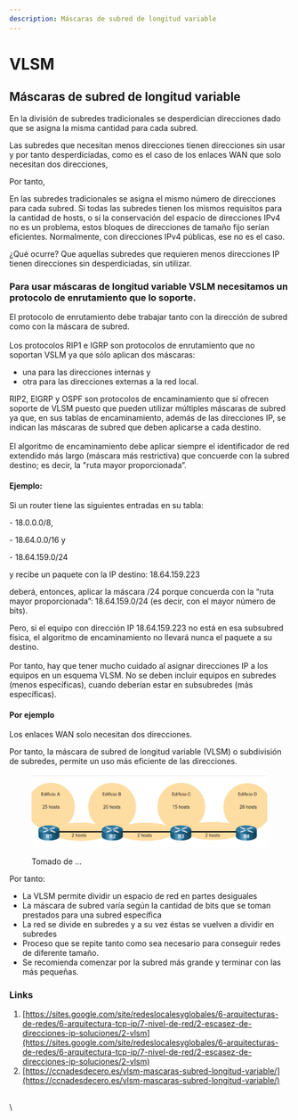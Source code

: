 ```yaml
---
description: Máscaras de subred de longitud variable
---
```


# VLSM

## Máscaras de subred de longitud variable

En la división de subredes tradicionales se desperdician direcciones dado que se asigna la misma cantidad para cada subred.

Las subredes que necesitan menos direcciones tienen direcciones sin usar y por tanto desperdiciadas, como es el caso de los enlaces WAN que solo necesitan dos direcciones,

Por tanto,

En las subredes tradicionales se asigna el mismo número de direcciones para cada subred. Si todas las subredes tienen los mismos requisitos para la cantidad de hosts, o si la conservación del espacio de direcciones IPv4 no es un problema, estos bloques de direcciones de tamaño fijo serían eficientes. Normalmente, con direcciones IPv4 públicas, ese no es el caso.

¿Qué ocurre? Que aquellas subredes que requieren menos direcciones IP tienen direcciones sin desperdiciadas, sin utilizar.

### Para usar máscaras de longitud variable VSLM necesitamos un protocolo de enrutamiento que lo soporte.

El protocolo de enrutamiento debe trabajar tanto con la dirección de subred como con la máscara de subred.\
\
Los protocolos RIP1 e IGRP son protocolos de enrutamiento que no soportan VSLM ya que sólo aplican dos máscaras:

* una para las direcciones internas y
* otra para las direcciones externas a la red local.

RIP2, EIGRP y OSPF son protocolos de encaminamiento que sí ofrecen soporte de VLSM puesto que pueden utilizar múltiples máscaras de subred ya que, en sus tablas de encaminamiento, además de las direcciones IP, se indican las máscaras de subred que deben aplicarse a cada destino.\
\
El algoritmo de encaminamiento debe aplicar siempre el identificador de red extendido más largo (máscara más restrictiva) que concuerde con la subred destino; es decir, la "ruta mayor proporcionada”.

#### Ejemplo:

Si un router tiene las siguientes entradas en su tabla:

\- 18.0.0.0/8,

\- 18.64.0.0/16 y&#x20;

\- 18.64.159.0/24

y recibe un paquete con la IP destino: 18.64.159.223

deberá, entonces, aplicar la máscara /24 porque concuerda con la “ruta mayor proporcionada”: 18.64.159.0/24 (es decir, con el mayor número de bits).

Pero, si el equipo con dirección IP 18.64.159.223 no está en esa subsubred física, el algoritmo de encaminamiento no llevará nunca el paquete a su destino.\
\
Por tanto, hay que tener mucho cuidado al asignar direcciones IP a los equipos en un esquema VLSM. No se deben incluir equipos en subredes (menos específicas), cuando deberían estar en subsubredes (más específicas).

#### Por ejemplo

Los enlaces WAN solo necesitan dos direcciones.

Por tanto, la máscara de subred de longitud variable (VLSM) o subdivisión de subredes, permite un uso más eficiente de las direcciones.

<figure><img src="../../.gitbook/assets/image (364).png" alt=""><figcaption><p>Tomado de ...</p></figcaption></figure>

Por tanto:

* La VLSM permite dividir un espacio de red en partes desiguales
* La máscara de subred varía según la cantidad de bits que se toman prestados para una subred específica
* La red se divide en subredes y a su vez éstas se vuelven a dividir en subredes
* Proceso que se repite tanto como sea necesario para conseguir redes de diferente tamaño.
* Se recomienda comenzar por la subred más grande y terminar con las más pequeñas.

### Links

1. [https://sites.google.com/site/redeslocalesyglobales/6-arquitecturas-de-redes/6-arquitectura-tcp-ip/7-nivel-de-red/2-escasez-de-direcciones-ip-soluciones/2-vlsm](https://sites.google.com/site/redeslocalesyglobales/6-arquitecturas-de-redes/6-arquitectura-tcp-ip/7-nivel-de-red/2-escasez-de-direcciones-ip-soluciones/2-vlsm)
2. [https://ccnadesdecero.es/vlsm-mascaras-subred-longitud-variable/](https://ccnadesdecero.es/vlsm-mascaras-subred-longitud-variable/)

\
\
